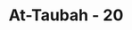 ---
title: "At-Taubah - 20"
no: 20
arabic_no: ٢٠
ayah: اَلَّذِيْنَ اٰمَنُوْا وَهَاجَرُوْا وَجَاهَدُوْا فِيْ سَبِيْلِ اللّٰهِ بِاَمْوَالِهِمْ وَاَنْفُسِهِمْۙ اَعْظَمُ دَرَجَةً عِنْدَ اللّٰهِ ۗوَاُولٰۤىِٕكَ هُمُ الْفَاۤىِٕزُوْنَ
translation: "Orang-orang yang beriman dan berhijrah serta berjihad di jalan Allah, dengan harta dan jiwa mereka, adalah lebih tinggi derajatnya di sisi Allah. Mereka itulah orang-orang yang memperoleh kemenangan."
tafsir: "Ayat ini menerangkan bahwa orang-orang yang beriman dengan iman yang kokoh yang mendorongnya rela hijrah meninggalkan kampung halamannya, harta kekayaan dan karya usahanya, berpisah dengan anak istrinya, orang tua dan sanak saudaranya, mereka adalah orang-orang yang melaksanakan amal perbuatan yang berat dan membutuhkan banyak pengorbanan. Apalagi jika amal-amal yang tersebut diikuti dengan jihad di jalan Allah yaitu dengan mengorbankan harta kekayaan dan jiwa raganya.\n\nUntuk orang-orang yang berbuat demikian Allah akan memberikan penghargaan yang tinggi serta keberuntungan dan kebahagiaan. Adapun orang-orang mukmin yang tidak hijrah dan tidak jihad di jalan Allah, meskipun mereka menyediakan minumam bagi para jemaah haji dan memakmurkan Masjidilharam, penghargaan Allah kepada mereka dan pahala yang diberikan kepada mereka tidak sebesar apa yang diterima oleh orang-orang yang hijrah dan berjihad. Tentang amal seseorang yang tidak didasari dengan iman kepada Allah akan sia-sialah amal itu. Karena orang kafir tidak akan memperoleh pahala di akhirat."
---